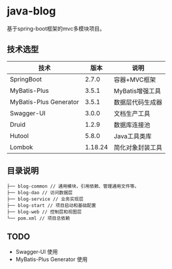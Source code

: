 # java-blog

基于spring-boot框架的mvc多模块项目。

## 技术选型

| 技术                     | 版本      | 说明          |
|------------------------|---------|-------------|
| SpringBoot             | 2.7.0   | 容器+MVC框架    |
| MyBatis-Plus           | 3.5.1   | MyBatis增强工具 |
| MyBatis-Plus Generator | 3.5.1   | 数据层代码生成器    |
| Swagger-UI             | 3.0.0   | 文档生产工具      |
| Druid                  | 1.2.9   | 数据库连接池      |
| Hutool                 | 5.8.0   | Java工具类库    |
| Lombok                 | 1.18.24 | 简化对象封装工具    |

## 目录说明

``` 
├── blog-common // 通用模块，引用依赖、管理通用文件等。
├── blog-dao // 访问数据层
├── blog-service // 业务实现层
├── blog-start // 项目启动和基础配置
├── blog-web // 控制层和视图层
└── pom.xml // 项目总依赖
```

## TODO

- Swagger-UI 使用
- MyBatis-Plus Generator 使用